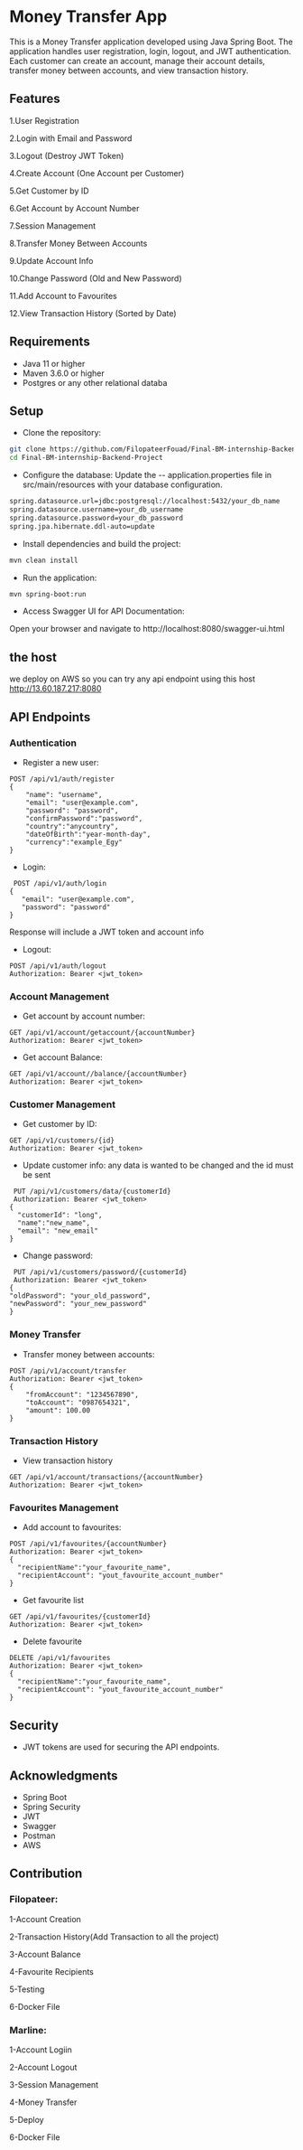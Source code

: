 # Money Transfer App
This is a Money Transfer application developed using Java Spring Boot. The application handles user registration, login, logout, and JWT authentication. Each customer can create an account, manage their account details, transfer money between accounts, and view transaction history.

## Features

1.User Registration

2.Login with Email and Password

3.Logout (Destroy JWT Token)

4.Create Account (One Account per Customer)

5.Get Customer by ID

6.Get Account by Account Number

7.Session Management 

8.Transfer Money Between Accounts

9.Update Account Info

10.Change Password (Old and New Password)

11.Add Account to Favourites

12.View Transaction History (Sorted by Date)

## Requirements

* Java 11 or higher
* Maven 3.6.0 or higher
* Postgres or any other relational databa

## Setup

* Clone the repository:
```bash
git clone https://github.com/FilopateerFouad/Final-BM-internship-Backend-Project
cd Final-BM-internship-Backend-Project
```
* Configure the database: Update the -- application.properties file in src/main/resources with your database configuration. 
```bash
spring.datasource.url=jdbc:postgresql://localhost:5432/your_db_name
spring.datasource.username=your_db_username
spring.datasource.password=your_db_password
spring.jpa.hibernate.ddl-auto=update
```
* Install dependencies and build the project:
```bash
mvn clean install
```
* Run the application:
```bash
mvn spring-boot:run
```
* Access Swagger UI for API Documentation:

Open your browser and navigate to http://localhost:8080/swagger-ui.html
## the host 
we deploy on AWS so you can try any api endpoint using this host 
http://13.60.187.217:8080
## API Endpoints
### Authentication
* Register a new user:
```http
POST /api/v1/auth/register
{
    "name": "username",
    "email": "user@example.com",
    "password": "password",
    "confirmPassword":"password",
    "country":"anycountry",
    "dateOfBirth":"year-month-day",
    "currency":"example_Egy"
}
```
* Login:
 ```http
  POST /api/v1/auth/login
{
    "email": "user@example.com",
    "password": "password"
}
```
Response will include a JWT token and account info

* Logout:
```http
POST /api/v1/auth/logout
Authorization: Bearer <jwt_token>
```
### Account Management
* Get account by account number:
```http
GET /api/v1/account/getaccount/{accountNumber}
Authorization: Bearer <jwt_token>
```
* Get account Balance:
```http
GET /api/v1/account//balance/{accountNumber}
Authorization: Bearer <jwt_token>
```
### Customer Management
* Get customer by ID:
```http
GET /api/v1/customers/{id}
Authorization: Bearer <jwt_token>
```
* Update customer info:
any data is wanted to be changed  and the id must be sent 
```http
 PUT /api/v1/customers/data/{customerId}
 Authorization: Bearer <jwt_token>
{
  "customerId": "long",
  "name":"new_name",
  "email": "new_email"
}
```
* Change password:
```http
 PUT /api/v1/customers/password/{customerId}
 Authorization: Bearer <jwt_token>
{
"oldPassword": "your_old_password",
"newPassword": "your_new_password"
}
```
### Money Transfer
* Transfer money between accounts:
```http
POST /api/v1/account/transfer
Authorization: Bearer <jwt_token>
{
    "fromAccount": "1234567890",
    "toAccount": "0987654321",
    "amount": 100.00
}
```
### Transaction History
* View transaction history
```http
GET /api/v1/account/transactions/{accountNumber}
Authorization: Bearer <jwt_token>
```
### Favourites Management
* Add account to favourites:
```http
POST /api/v1/favourites/{accountNumber}
Authorization: Bearer <jwt_token>
{
  "recipientName":"your_favourite_name",
  "recipientAccount": "yout_favourite_account_number"
}
```
* Get favourite list
```http
GET /api/v1/favourites/{customerId}
Authorization: Bearer <jwt_token>
```
* Delete favourite
```http
DELETE /api/v1/favourites
Authorization: Bearer <jwt_token>
{
  "recipientName":"your_favourite_name",
  "recipientAccount": "yout_favourite_account_number"
}
```
## Security
* JWT tokens are used for securing the API endpoints.

## Acknowledgments
* Spring Boot
* Spring Security
* JWT
* Swagger
* Postman
* AWS
## Contribution
### Filopateer:
1-Account Creation

2-Transaction History(Add Transaction to all the project)

3-Account Balance

4-Favourite Recipients

5-Testing

6-Docker File

### Marline:
1-Account Logiin

2-Account Logout

3-Session Management

4-Money Transfer

5-Deploy

6-Docker File








  
